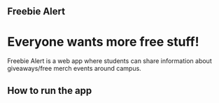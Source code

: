 ## Freebie Alert
# Everyone wants more free stuff!
Freebie Alert is a web app where students can share information about giveaways/free merch events around campus. 

## How to run the app
